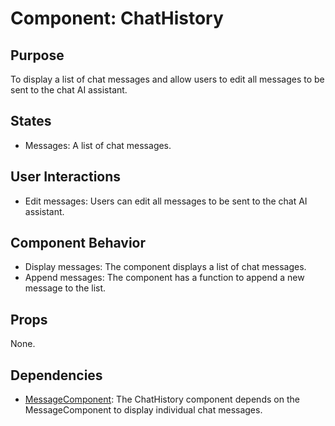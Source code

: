 # Component: ChatHistory

## Purpose

To display a list of chat messages and allow users to edit all messages to be sent to the chat AI assistant.

## States

- Messages: A list of chat messages.

## User Interactions

- Edit messages: Users can edit all messages to be sent to the chat AI assistant.

## Component Behavior

- Display messages: The component displays a list of chat messages.
- Append messages: The component has a function to append a new message to the list.

## Props

None.

## Dependencies

- [MessageComponent](MessageComponent.md): The ChatHistory component depends on the MessageComponent to display individual chat messages.
